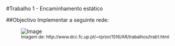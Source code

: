 #Trabalho 1 - Encaminhamento estático

##Objectivo
Implementar a seguinte rede:

<figure>
    <img src='http://www.dcc.fc.up.pt/~rprior/1516/AR/trabalhos/trab1.png' alt='Image' /><br>
  <sup>Imagem de: http://www.dcc.fc.up.pt/~rprior/1516/AR/trabalhos/trab1.html<sup>
</figure>
